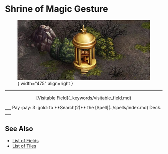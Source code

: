# Shrine of Magic Gesture

<figure markdown="span">

![Shrine of Magic Gesture Map Location](../assets/locations-shrine_of_magic_gesture.webp){ width="475" align=right }

</figure>

___
<p style="text-align: center;" markdown>[Visitable Field](..keywords/visitable_field.md)</p>
___
Pay :pay: 3 :gold: to **Search(2)** the [Spell](../spells/index.md) Deck.
___


## See Also

- [List of Fields](index.md)
- [List of Tiles](../tiles/index.md)
